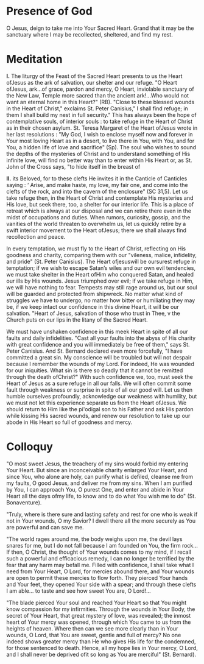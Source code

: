 # Presence of God

O Jesus, deign to take me into Your Sacred Heart. Grand that it may be the sanctuary where I may be recollected, sheltered, and find my rest.

# Meditation

**I.** The liturgy of the Feast of the Sacred Heart presents to us the Heart ofJesus as the ark of salvation, our shelter and our refuge. "O Heart ofJesus, ark...of grace, pardon and mercy, O Heart, inviolable sanctuary of the New Law, Temple more sacred than the ancient ark!...Who would not want an eternal home in this Heart?" (RB). "Close to these blessed wounds in the Heart of Christ," exclaims St. Peter Canisius," I shall find refuge; in them I shall build my nest in full security." This has always been the hope of contemplative souls, of interior souls : to take refuge in the Heart of Christ as in their chosen asylum. St. Teresa Margaret of the Heart ofJesus wrote in her last resolutions : "My God, I wish to enclose myself now and forever in Your most loving Heart as in a desert, to live there in You, with You, and for You, a hidden life of love and sacrifice" (Sp). The soul who wishes to sound the depths of the mysteries of Christ and to understand something of His infinite love, will find no better way than to enter within His Heart or, as St. John of the Cross says, "to hide itself in the breast of

**II.** its Beloved, for to these clefts He invites it in the Canticle of Canticles saying : ‘ Arise, and make haste, my love, my fair one, and come into the clefts of the rock, and into the cavern of the enclosure" (SC 31,5). Let us take refuge then, in the Heart of Christ and contemplate His mysteries and His love, but seek there, too, a shelter for our interior life. This is a place of retreat which is always at our disposal and we can retire there even in the midst of occupations and duties. When rumors, curiosity, gossip, and the vanities of the world threaten to overwhelm us, let us quickly retire by a swift interior movement to the Heart ofJesus; there we shall always find recollection and peace.

In every temptation, we must fly to the Heart of Christ, reflecting on His goodness and charity, comparing them with our "vileness, malice, infidelity, and pride" (St. Peter Canisius). The Heart ofjesuswill be oursurest refuge in temptation; if we wish to escape Satan’s wiles and our own evil tendencies, we must take shelter in the Heart ofHim who conquered Satan, and healed our ills by His wounds. Jesus triumphed over evil; if we take refuge in Him, we will have nothing to fear. Tempests may still rage around us, but our soul will be guarded and protected from shipwreck. No matter what kind of struggles we have to undergo, no matter how bitter or humiliating they may be, if we keep intact our confidence in this divine Heart, it will be our salvation. "Heart of Jesus, salvation of those who trust in Thee, v the Church puts on our lips in the litany of the Sacred Heart.

We must have unshaken confidence in this meek Heart in spite of all our faults and daily infidelities. "Cast all your faults into the abyss of His charity with great confidence and you will immediately be free of them," says St. Peter Canisius. And St. Bernard declared even more forcefully, "I have committed a great sin. My conscience will be troubled but will not despair because I remember the wounds of my Lord. For indeed, He was wounded for our iniquities. What sin is there so deadly that it cannot be remitted through the death ofChrist?" With such confidence we, too, must seek the Heart of Jesus as a sure refuge in all our falls. We will often commit some fault through weakness or surprise in spite of all our good will. Let us then humble ourselves profoundly, acknowledge our weakness with humility, but we must not let this experience separate us from the Heart ofJesus. We should return to Him like the pi'odigal son to his Father and ask His pardon while kissing His sacred wounds, and renew our resolution to take up our abode in His Heart so full of goodness and mercy.

# Colloquy

"O most sweet Jesus, the treachery of my sins would forbid my entering Your Heart. But since an inconceivable charity enlarged Your Heart, and since You, who alone are holy, can purify what is defiled, cleanse me from my faults, O good Jesus, and deliver me from my sins. When I am purified by You, I can approach You, O purest One, and enter and abide in Your Heart all the days ofmy life, to know and to do what You wish me to do" (St. Bonaventure).

"Truly, where is there sure and lasting safety and rest for one who is weak if not in Your wounds, O my Savior? I dwell there all the more securely as You are powerful and can save me.

"The world rages around me, the body weighs upon me, the devil lays snares for me, but I do not fall because I am founded on You, the firm rock... If then, O Christ, the thought of Your wounds comes to my mind, if I recall such a powerful and efficacious remedy, I can no longer be terrified by the fear that any harm may befall me. Filled with confidence, I shall take what I need from Your Heart, O Lord, for mercies abound there, and Your wounds are open to permit these mercies to flow forth. They pierced Your hands and Your feet, they opened Your side with a spear; and through these clefts I am able... to taste and see how sweet You are, O Lord!...

"The blade pierced Your soul and reached Your Heart so that You might know compassion for my infirmities. Through the wounds in Your Body, the secret of Your Heart, that great mystery of love, was revealed; the inmost heart of Your mercy was opened, through which You came to us from the heights of heaven. Where then can we see more clearly than in Your wounds, O Lord, that You are sweet, gentle and full of mercy? No one indeed shows greater mercy than He who gives His life for the condemned, for those sentenced to death. Hence, all my hope lies in Your mercy, O Lord, and I shall never be deprived ofit so long as You are merciful" (St. Bernard).
